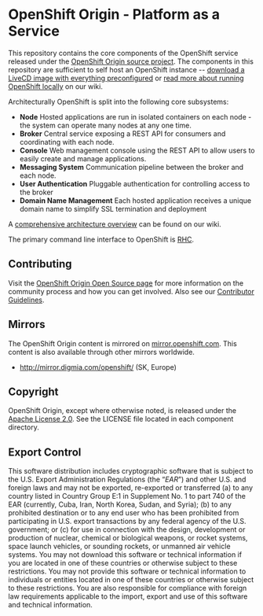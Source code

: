 OpenShift Origin - Platform as a Service
========================================

This repository contains the core components of the OpenShift service
released under the [OpenShift Origin source
project](https://openshift.redhat.com/community/open-source).  The
components in this repository are sufficient to self host an OpenShift
instance -- [download a LiveCD image with everything
preconfigured](https://openshift.redhat.com/app/opensource/download) or
[read more about running OpenShift
locally](https://openshift.redhat.com/community/wiki/build-your-own) on
our wiki.

Architecturally OpenShift is split into the following core subsystems:

*   __Node__
    Hosted applications are run in isolated containers on each node -
the system can operate many nodes at any one time.
*   __Broker__
    Central service exposing a REST API for consumers and coordinating
with each node.
*   __Console__
    Web management console using the REST API to allow users to easily 
create and manage applications.
*   __Messaging System__
    Communication pipeline between the broker and each node.
*   __User Authentication__
    Pluggable authentication for controlling access to the broker
*   __Domain Name Management__
    Each hosted application receives a unique domain name to simplify
SSL termination and deployment

A [comprehensive architecture
overview](https://openshift.redhat.com/community/wiki/architecture-overview)
can be found on our wiki.

The primary command line interface to OpenShift is [RHC](https://github.com/openshift/rhc).


Contributing
----------------------

Visit the [OpenShift Origin Open Source
page](https://openshift.redhat.com/community/open-source) for more
information on the community process and how you can get involved.
Also see our [Contributor Guidelines](CONTRIBUTING.md).


Mirrors
----------------------

The OpenShift Origin content is mirrored on
[mirror.openshift.com](http://mirror.openshift.com/). This content is also
available through other mirrors worldwide.

* http://mirror.digmia.com/openshift/ (SK, Europe)

Copyright
----------------------

OpenShift Origin, except where otherwise noted, is released under the
[Apache License 2.0](http://www.apache.org/licenses/LICENSE-2.0.html).
See the LICENSE file located in each component directory.


Export Control
----------------------

This software distribution includes cryptographic software that is
subject to the U.S. Export Administration Regulations (the “*EAR*”) and
other U.S. and foreign laws and may not be exported, re-exported or
transferred (a) to any country listed in Country Group E:1 in Supplement
No. 1 to part 740 of the EAR (currently, Cuba, Iran, North Korea, Sudan,
and Syria); (b) to any prohibited destination or to any end user who has
been prohibited from participating in U.S. export transactions by any
federal agency of the U.S. government; or (c) for use in connection with
the design, development or production of nuclear, chemical or biological
weapons, or rocket systems, space launch vehicles, or sounding rockets,
or unmanned air vehicle systems. You may not download this software or
technical information if you are located in one of these countries or
otherwise subject to these restrictions. You may not provide this
software or technical information to individuals or entities located in
one of these countries or otherwise subject to these restrictions. You
are also responsible for compliance with foreign law requirements
applicable to the import, export and use of this software and technical
information. 
